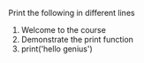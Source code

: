 Print the following in different lines
1. Welcome to the course
2. Demonstrate the print function
3. print('hello genius')